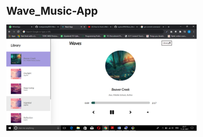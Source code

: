 # Wave_Music-App
<html>
<head>
</head>
<body>
<img src="https://github.com/sujitoic999/Wave_Music-App/blob/master/Screenshot%20(734).png" />
</body>
</html>
